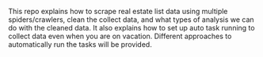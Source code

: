 This repo explains how to scrape real estate list data using multiple spiders/crawlers, clean the collect data, and what types of analysis we can do with the cleaned data. It also explains how to set up auto task running to collect data even when you are on vacation.  Different approaches to automatically run the tasks will be provided.
